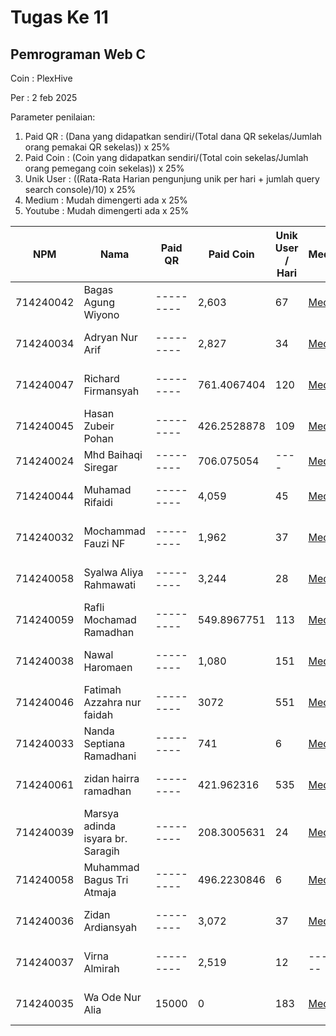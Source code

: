 # Tugas Ke 11

## Pemrograman Web C
Coin : PlexHive

Per : 2 feb 2025

Parameter penilaian:
1. Paid QR : (Dana yang didapatkan sendiri/(Total dana QR sekelas/Jumlah orang pemakai QR sekelas))  x  25%
2. Paid Coin : (Coin yang didapatkan sendiri/(Total coin sekelas/Jumlah orang pemegang coin sekelas))  x  25%
3. Unik User : ((Rata-Rata Harian pengunjung unik per hari + jumlah query search console)/10) x 25%
4. Medium : Mudah dimengerti ada x 25%
5. Youtube : Mudah dimengerti ada x 25%

| NPM       | Nama                              | Paid QR | Paid Coin | Unik User / Hari | Medium | Youtube | Nilai |
|-----------|-----------------------------------|---------|-----------|------------------|--------|---------|-------|
|714240042|Bagas Agung Wiyono|---------|2,603|67|[Medium](https://medium.com/@zenkun.enterkill13/cara-menggunakan-json-pada-website-yang-anda-buat-dengan-menggunakan-setinner-ec4567d0b6ba)|---------|-------|
|714240034|Adryan Nur Arif|---------|2,827|34|[Medium](https://medium.com/@adryannask/from-basics-to-advanced-practical-json-applications-in-websites-bca78d96391a)|---------|-------|
|714240047|Richard Firmansyah|---------|761.4067404|120|[Medium](https://medium.com/@richardfirmansyah57/tutorial-penggunaan-json-untuk-merender-1f83bf6ba939)|---------|-------|
|714240045|Hasan Zubeir Pohan|---------|426.2528878|109|[Medium](https://medium.com/@hasanpohan035/modul-membangun-halaman-profil-interaktif-dengan-json-javascript-c4cdca58af5a)|[Youtube](https://www.youtube.com/watch?v=gCYyewnvmR0)|-------|
|714240024|Mhd Baihaqi Siregar|---------|706.075054|----|[Medium](https://medium.com/@baihaqisiregar09/cara-menggunakan-json-ee50cf75712e)|[Youtube](https://youtu.be/eBmFCLMFa5o?si=XityC3XmLeRdt39w)|100|
|714240044|Muhamad Rifaidi|---------|4,059|45|[Medium](https://medium.com/@vilamica17/tutorial-membuat-e-kartu-nama-dengan-menggunakan-es-m0dul-jscroot-dengan-cara-import-funsi-dc05039c5860)|[Youtube](https://youtu.be/KjeY7kiRiTk)|-------|
|714240032|Mochammad Fauzi NF|---------|1,962|37|[Medium](https://medium.com/@nurfadilahmfauzi/penerapan-json-praktis-di-situs-web-8f080faccb65)|[Youtube](https://youtu.be/_Dz8g-Gco7c)|-------|
|714240058|Syalwa Aliya Rahmawati|---------|3,244|28|[Medium](https://medium.com/@syalwalyrh/cara-penggunaan-setinner-getjson-renderhtml-dan-onhashchange-dari-library-jscroot-336db310795b)|[Youtube](https://youtu.be/4iqSR7q5EZ0)|-------|
|714240059|Rafli Mochamad Ramadhan|---------|549.8967751|113|[Medium](https://medium.com/@raflimramadhan.204/membuat-web-dinamis-dengan-js-dan-fetch-api-menampilkan-data-json-dengan-hash-url-a1286ae77170)|[Youtube](https://youtu.be/ft9VZDOgxBI)|-------|
|714240038|Nawal Haromaen|---------|1,080|151|[Medium](https://medium.com/@nawalharomaen/membangun-situs-web-dinamis-dengan-json-2c39609dc4f0)|[Youtube](https://youtu.be/fu3WX7yOARA)|-------|
|714240046|Fatimah Azzahra nur faidah|---------|3072|551|[Medium](https://medium.com/@itzaidaa/cara-menggunakan-json-pada-website-yang-anda-buat-dengan-menggunakan-setinner-cc5ab51c96f2)|[Youtube](https://youtu.be/ym_uunMdjk4?si=aOyr8rNNs6rBaXZT)|-------|
|714240033|Nanda Septiana Ramadhani|---------|741|6|[Medium](https://medium.com/@nandasr.24/es-module-jscroot-untuk-kartu-profil-dengan-json-cd4f84678fc0)|[Youtube](https://youtu.be/5qLH3xnjZ8Q?si=tkTYq_oUAqCaEvM-)|-------|
|714240061|zidan hairra ramadhan|---------|421.962316|535|[Medium](https://medium.com/@zidanramadhan950/cara-mudah-membuat-e-kartu-nama-dengan-menggunakan-es-m0dul-jscroot-dengan-cara-import-funsi-1132223dbfcc)|[Youtube](https://youtu.be/pxJtbqYDcac?feature=shared)|-------|
|714240039|Marsya adinda isyara br. Saragih|---------|208.3005631|24|[Medium](https://medium.com/@adindamarsya33/tutorial-cara-penggunaan-setinner-getjson-renderhtml-dan-onhashchange-dari-library-jscroot-986d654470be)|---------|-------|
|714240058|Muhammad Bagus Tri Atmaja|---------|496.2230846|6|[Medium](https://medium.com/@mbagus0111/panduan-penggunaan-setinner-getjson-renderhtml-dan-onhashchange-dalam-library-jscroot-0348ad36cff5)|---------|-------|
|714240036|Zidan Ardiansyah|---------|3,072|37|[Medium](https://medium.com/@cakleghid/cara-menggunakan-getjson-dan-renderhtml-untuk-membuat-tampilan-website-yang-lebih-dinamis-a163c449ba88)|[Youtube](https://youtu.be/cRrb8P_hiDs)|-------|
|714240037|Virna Almirah|---------|2,519|12|--------|---------|-------|
|714240035|Wa Ode Nur Alia|15000|0|183|[Medium](https://medium.com/@nuraliaaa2109/tutorial-membuat-e-card-profile-menggunakan-es-m0dul-jscroot-4eab5b6526d9)|[Youtube](https://youtu.be/qX6eKIHq6zI?si=48hVwesbLRbI5j5k)|-------|

